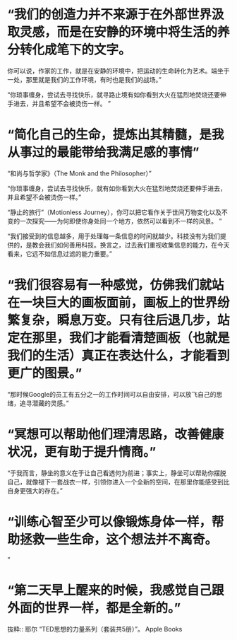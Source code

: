 # “我们的创造力并不来源于在外部世界汲取灵感，而是在安静的环境中将生活的养分转化成笔下的文字。
你可以说，作家的工作，就是在安静的环境中，把运动的生命转化为艺术。端坐于一处，那里就是我们的工作环境，有时也是我们的战场。”

“你琐事缠身，尝试去寻找快乐，就寻路止境有如你看到大火在猛烈地焚烧还要伸手进去，并且希望不会被烫伤一样。
”

# “简化自己的生命，提炼出其精髓，是我从事过的最能带给我满足感的事情”

“和尚与哲学家》（The Monk and the Philosopher）”

“你琐事缠身，尝试去寻找快乐，就有如你看到大火在猛烈地焚烧还要伸手进去，并且希望不会被烫伤一样。”

“静止的旅行”（Motionless Journey），你可以把它看作关于世间万物变化以及不变的一次探究——为何即使你身处同一个地方，依然可以看到不一样的风景。
”

“我们接受到的信息越多，用于处理每一条信息的时间就越少。科技没有为我们提供的，是教会我们如何善用科技。换言之，过去我们重视收集信息的能力，在今天看来，它远不如信息过滤的能力重要。”

# “我们很容易有一种感觉，仿佛我们就站在一块巨大的画板面前，画板上的世界纷繁复杂，瞬息万变。只有往后退几步，站定在那里，我们才能看清楚画板（也就是我们的生活）真正在表达什么，才能看到更广的图景。”

“那时候Google的员工有五分之一的工作时间可以自由安排，可以放飞自己的思绪，追寻潜藏的灵感。”

# “冥想可以帮助他们理清思路，改善健康状况，更有助于提升情商。”

“于我而言，静坐的意义在于让自己看透何为前进；事实上，静坐可以帮助你摆脱自己，就像褪下一套战衣一样，引领你进入一个全新的空间，在那里你能感受到比自身更强大的存在。”

# “训练心智至少可以像锻炼身体一样，帮助拯救一些生命，这个想法并不离奇。
”

# “第二天早上醒来的时候，我感觉自己跟外面的世界一样，都是全新的。”

抜粋:: 耶尔  “TED思想的力量系列（套装共5册）”。 Apple Books  

